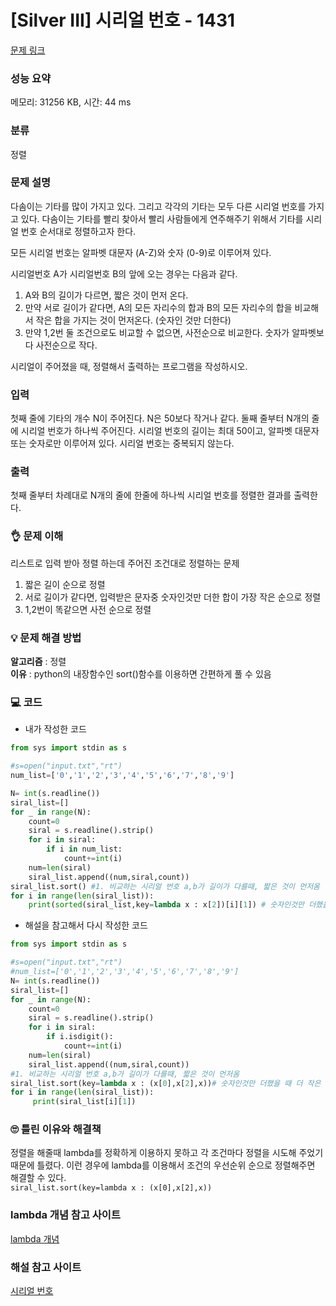 # [Silver III] 시리얼 번호 - 1431 

[문제 링크](https://www.acmicpc.net/problem/1431) 

### 성능 요약

메모리: 31256 KB, 시간: 44 ms

### 분류

정렬

### 문제 설명

<p>다솜이는 기타를 많이 가지고 있다. 그리고 각각의 기타는 모두 다른 시리얼 번호를 가지고 있다. 다솜이는 기타를 빨리 찾아서 빨리 사람들에게 연주해주기 위해서 기타를 시리얼 번호 순서대로 정렬하고자 한다.</p>

<p>모든 시리얼 번호는 알파벳 대문자 (A-Z)와 숫자 (0-9)로 이루어져 있다.</p>

<p>시리얼번호 A가 시리얼번호 B의 앞에 오는 경우는 다음과 같다.</p>

<ol>
	<li>A와 B의 길이가 다르면, 짧은 것이 먼저 온다.</li>
	<li>만약 서로 길이가 같다면, A의 모든 자리수의 합과 B의 모든 자리수의 합을 비교해서 작은 합을 가지는 것이 먼저온다. (숫자인 것만 더한다)</li>
	<li>만약 1,2번 둘 조건으로도 비교할 수 없으면, 사전순으로 비교한다. 숫자가 알파벳보다 사전순으로 작다.</li>
</ol>

<p>시리얼이 주어졌을 때, 정렬해서 출력하는 프로그램을 작성하시오.</p>

### 입력 

 <p>첫째 줄에 기타의 개수 N이 주어진다. N은 50보다 작거나 같다. 둘째 줄부터 N개의 줄에 시리얼 번호가 하나씩 주어진다. 시리얼 번호의 길이는 최대 50이고, 알파벳 대문자 또는 숫자로만 이루어져 있다. 시리얼 번호는 중복되지 않는다.</p>

### 출력 

 <p>첫째 줄부터 차례대로 N개의 줄에 한줄에 하나씩 시리얼 번호를 정렬한 결과를 출력한다.</p>

### 👌 문제 이해
리스트로 입력 받아 정렬 하는데 주어진 조건대로 정렬하는 문제
1. 짧은 길이 순으로 정렬
2. 서로 길이가 같다면, 입력받은 문자중 숫자인것만 더한 합이 가장 작은 순으로 정렬
3. 1,2번이 똑같으면 사전 순으로 정렬

### 💡 문제 해결 방법
**알고리즘** : 정렬<br>
**이유** : python의 내장함수인 sort()함수를 이용하면 간편하게 풀 수 있음<br>

### 💻 코드
* 내가 작성한 코드
```python
from sys import stdin as s

#s=open("input.txt","rt")
num_list=['0','1','2','3','4','5','6','7','8','9']

N= int(s.readline())
siral_list=[]
for _ in range(N):
    count=0
    siral = s.readline().strip()
    for i in siral:
        if i in num_list:
            count+=int(i)
    num=len(siral)
    siral_list.append((num,siral,count))
siral_list.sort() #1. 비교하는 시리얼 번호 a,b가 길이가 다를때, 짧은 것이 먼저옴
for i in range(len(siral_list)):
    print(sorted(siral_list,key=lambda x : x[2])[i][1]) # 숫자인것만 더했을 때 더 작은 값을 먼저 놓는다.
```

* 해설을 참고해서 다시 작성한 코드

```python
from sys import stdin as s

#s=open("input.txt","rt")
#num_list=['0','1','2','3','4','5','6','7','8','9']
N= int(s.readline())
siral_list=[]
for _ in range(N):
    count=0
    siral = s.readline().strip()
    for i in siral:
        if i.isdigit():
            count+=int(i)
    num=len(siral)
    siral_list.append((num,siral,count))
#1. 비교하는 시리얼 번호 a,b가 길이가 다를때, 짧은 것이 먼저옴
siral_list.sort(key=lambda x : (x[0],x[2],x))# 숫자인것만 더했을 때 더 작은 값을 먼저 놓는다.
for i in range(len(siral_list)):
     print(siral_list[i][1])
```

### 🙄 틀린 이유와 해결책
정렬을 해줄때 lambda를 정확하게 이용하지 못하고 각 조건마다 정렬을 시도해 주었기 때문에 틀렸다. 이런 경우에 lambda를 이용해서 조건의 우선순위 순으로 정렬해주면 해결할 수 있다. <br>
```siral_list.sort(key=lambda x : (x[0],x[2],x))```

### lambda 개념 참고 사이트
[lambda 개념](https://velog.io/@sloools/Python3-%EC%A0%95%EB%A0%AC-%EB%9E%8C%EB%8B%A4-keylambda)

### 해설 참고 사이트
[시리얼 번호](https://velog.io/@sugenius77/%EB%B0%B1%EC%A4%80Python-1431%EB%B2%88-%EC%8B%9C%EB%A6%AC%EC%96%BC-%EB%B2%88%ED%98%B8)

